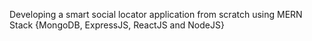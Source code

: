 Developing a smart social locator application from scratch using MERN Stack {MongoDB, ExpressJS, ReactJS and NodeJS}
